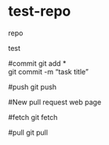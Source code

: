 # test-repo
repo


test  

  
  
  
  
#commit
git add *  
git commit -m “task title”  
  
  
  
#push
git push

#New pull request
web page


#fetch
git fetch

#pull
git pull 